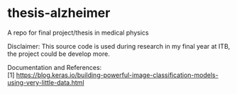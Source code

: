 # thesis-alzheimer
A repo for final project/thesis in medical physics  

Disclaimer: This source code is used during research in my final year at ITB, the project could be develop more.

Documentation and References:  
[1] https://blog.keras.io/building-powerful-image-classification-models-using-very-little-data.html
